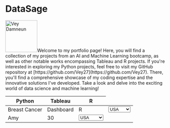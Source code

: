 # DataSage

<p><img src="images/vey5.JPG" alt="Vey Damneun" width="100" height="100" align+'bottom/>Welcome to my portfolio page! Here, you will find a collection of my projects from an AI and Machine Learning bootcamp, as well as other notable works encompassing Tableau and R projects. If you're interested in exploring my Python projects, feel free to visit my GitHub repository at [https://github.com/Vey27](https://github.com/Vey27). There, you'll find a comprehensive showcase of my coding expertise and the innovative solutions I've developed. Take a look and delve into the exciting world of data science and machine learning!</>
  
<head>
  <title>Table with Dropdown List</title>
</head>
<body>
  <table>
    <thead>
      <tr>
        <th>Python</th>
        <th>Tableau</th>
        <th>R</th>
      </tr>
    </thead>
    <tbody>
      <tr>
        <td>Breast Cancer</td>
        <td>Dashboard</td>
        <td>R</td>
        <td>
          <select>
            <option value="USA">USA</option>
            <option value="Canada">Canada</option>
            <option value="UK">UK</option>
          </select>
        </td>
      </tr>
      <tr>
        <td>Amy</td>
        <td>30</td>
        <td>
          <select>
            <option value="USA">USA</option>
            <option value="Germany">Germany</option>
            <option value="Australia">Australia</option>
          </select>
        </td>
      </tr>
      <!-- Add more rows as needed -->
    </tbody>
  </table>



    
